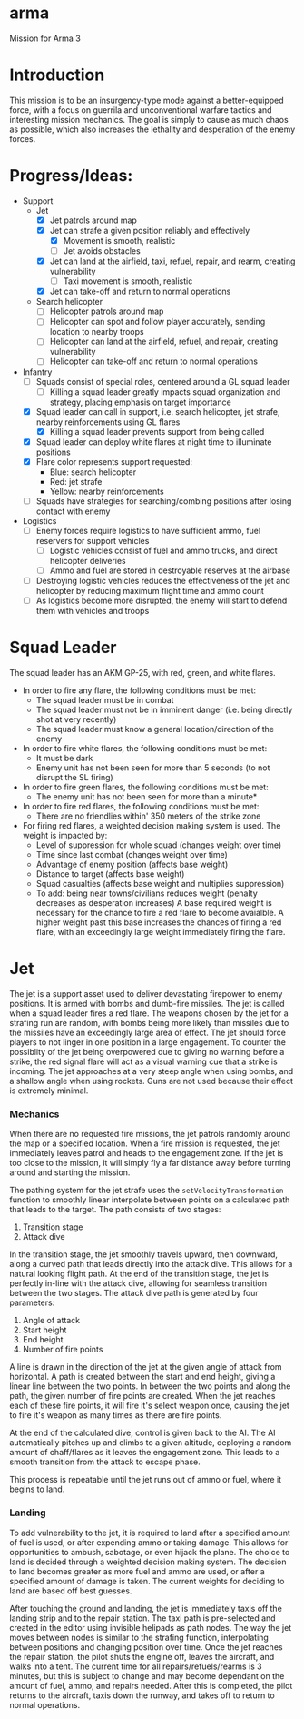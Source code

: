 # arma
Mission for Arma 3

# Introduction
This mission is to be an insurgency-type mode against a better-equipped force, with a focus on guerrila and unconventional warfare tactics and interesting mission mechanics. The goal is simply to cause as much chaos as possible, which also increases the lethality and desperation of the enemy forces.

# Progress/Ideas:
- Support
  - Jet
    - [x] Jet patrols around map 
    - [x] Jet can strafe a given position reliably and effectively
      - [x] Movement is smooth, realistic
      - [ ] Jet avoids obstacles
    - [x] Jet can land at the airfield, taxi, refuel, repair, and rearm, creating vulnerability
      - [ ] Taxi movement is smooth, realistic
    - [x] Jet can take-off and return to normal operations
  - Search helicopter
    - [ ] Helicopter patrols around map
    - [ ] Helicopter can spot and follow player accurately, sending location to nearby troops
    - [ ] Helicopter can land at the airfield, refuel, and repair, creating vulnerability
    - [ ] Helicopter can take-off and return to normal operations
- Infantry
  - [ ] Squads consist of special roles, centered around a GL squad leader
    - [ ] Killing a squad leader greatly impacts squad organization and strategy, placing emphasis on target importance
  - [x] Squad leader can call in support, i.e. search helicopter,  jet strafe, nearby reinforcements using GL flares
    - [x] Killing a squad leader prevents support from being called
  - [x] Squad leader can deploy white flares at night time to illuminate positions
  - [x] Flare color represents support requested:
     - Blue: search helicopter
     - Red: jet strafe
     - Yellow: nearby reinforcements
  - [ ] Squads have strategies for searching/combing positions after losing contact with enemy
- Logistics
  - [ ] Enemy forces require logistics to have sufficient ammo, fuel reservers for support vehicles
    - [ ] Logistic vehicles consist of fuel and ammo trucks, and direct helicopter deliveries
    - [ ] Ammo and fuel are stored in destroyable reserves at the airbase
  - [ ] Destroying logistic vehicles reduces the effectiveness of the jet and helicopter by reducing maximum flight time and ammo count
  - [ ] As logistics become more disrupted, the enemy will start to defend them with vehicles and troops

# Squad Leader
The squad leader has an AKM GP-25, with red, green, and white flares.
- In order to fire any flare, the following conditions must be met:
  - The squad leader must be in combat
  - The squad leader must not be in imminent danger (i.e. being directly shot at very recently)
  - The squad leader must know a general location/direction of the enemy
- In order to fire white flares, the following conditions must be met:
  - It must be dark
  - Enemy unit has not been seen for more than 5 seconds (to not disrupt the SL firing)
- In order to fire green flares, the following conditions must be met:
  - The enemy unit has not been seen for more than a minute*
- In order to fire red flares, the following conditions must be met:
  - There are no friendlies within' 350 meters of the strike zone
- For firing red flares, a weighted decision making system is used. The weight is impacted by:
  - Level of suppression for whole squad (changes weight over time)
  - Time since last combat (changes weight over time)
  - Advantage of enemy position (affects base weight)
  - Distance to target (affects base weight)
  - Squad casualties (affects base weight and multiplies suppression)
  - To add: being near towns/civilians reduces weight (penalty decreases as desperation increases)
A base required weight is necessary for the chance to fire a red flare to become avaialble. A higher weight past this base increases the chances of firing a red flare, with an exceedingly large weight immediately firing the flare.

# Jet
The jet is a support asset used to deliver devastating firepower to enemy positions. It is armed with bombs and dumb-fire missiles. The jet is called when a squad leader fires a red flare. The weapons chosen by the jet for a strafing run are random, with bombs being more likely than missiles due to the missiles have an exceedingly large area of effect. The jet should force players to not linger in one position in a large engagement. To counter the possiblity of the jet being overpowered due to giving no warning before a strike, the red signal flare will act as a visual warning cue that a strike is incoming. The jet approaches at a very steep angle when using bombs, and a shallow angle when using rockets. Guns are not used because their effect is extremely minimal.

### Mechanics
When there are no requested fire missions, the jet patrols randomly around the map or a specified location. When a fire mission is requested, the jet immediately leaves patrol and heads to the engagement zone. If the jet is too close to the mission, it will simply fly a far distance away before turning around and starting the mission.

The pathing system for the jet strafe uses the `setVelocityTransformation` function to smoothly linear interpolate between points on a calculated path that leads to the target. The path consists of two stages:
  1) Transition stage
  2) Attack dive

In the transition stage, the jet smoothly travels upward, then downward, along a curved path that leads directly into the attack dive. This allows for a natural looking flight path. At the end of the transition stage, the jet is perfectly in-line with the attack dive, allowing for seamless transition between the two stages. The attack dive path is generated by four parameters:
  1) Angle of attack
  2) Start height
  3) End height
  4) Number of fire points

A line is drawn in the direction of the jet at the given angle of attack from horizontal. A path is created between the start and end height, giving a linear line between the two points. In between the two points and along the path, the given number of fire points are created. When the jet reaches each of these fire points, it will fire it's select weapon once, causing the jet to fire it's weapon as many times as there are fire points.

At the end of the calculated dive, control is given back to the AI. The AI automatically pitches up and climbs to a given altitude, deploying a random amount of chaff/flares as it leaves the engagement zone. This leads to a smooth transition from the attack to escape phase.

This process is repeatable until the jet runs out of ammo or fuel, where it begins to land.

### Landing 
To add vulnerability to the jet, it is required to land after a specified amount of fuel is used, or after expending ammo or taking damage. This allows for opportunities to ambush, sabotage, or even hijack the plane. The choice to land is decided through a weighted decision making system. The decision to land becomes greater as more fuel and ammo are used, or after a specified amount of damage is taken. The current weights for deciding to land are based off best guesses.

After touching the ground and landing, the jet is immediately taxis off the landing strip and to the repair station. The taxi path is pre-selected and created in the editor using invisible helipads as path nodes. The way the jet moves between nodes is similar to the strafing function, interpolating between positions and changing position over time. Once the jet reaches the repair station, the pilot shuts the engine off, leaves the aircraft, and walks into a tent. The current time for all repairs/refuels/rearms is 3 minutes, but this is subject to change and may become dependant on the amount of fuel, ammo, and repairs needed. After this is completed, the pilot returns to the aircraft, taxis down the runway, and takes off to return to normal operations.
